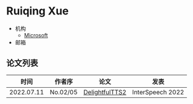# Ruiqing Xue

- 机构
  - [Microsoft](../Institutions/Microsoft.md)
- 邮箱

## 论文列表

| 时间 | 作者序 | 论文 | 发表 |
|:-:|:-:|---|---|
| 2022.07.11 | No.02/05 | [DelightfulTTS2](../Models/TTS2_Acoustic/2022.07.11_DelightfulTTS2.md) | InterSpeech 2022 |